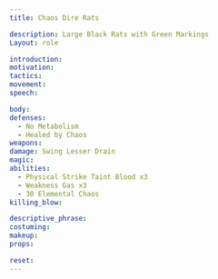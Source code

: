 ```yaml
---
title: Chaos Dire Rats

description: Large Black Rats with Green Markings
Layout: role

introduction: 
motivation: 
tactics: 
movement:
speech:

body:
defenses: 
  - No Metabolism
  - Healed by Chaos
weapons: 
damage: Swing Lesser Drain
magic: 
abilities:
  - Physical Strike Taint Blood x3
  - Weakness Gas x3
  - 30 Elemental Chaos
killing_blow: 

descriptive_phrase:
costuming: 
makeup:
props: 

reset:
---
```








